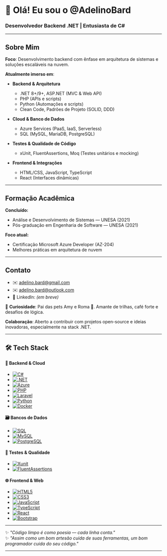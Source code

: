 # 👋 Olá! Eu sou o @AdelinoBard

### Desenvolvedor Backend .NET | Entusiasta de C#

---

## Sobre Mim

**Foco**: Desenvolvimento backend com ênfase em arquitetura de sistemas e soluções escaláveis na nuvem.

**Atualmente imerso em**:

- **Backend & Arquitetura**

  - .NET 8+/9+, ASP.NET (MVC & Web API)
  - PHP (APIs e scripts)
  - Python (Automações e scripts)
  - Clean Code, Padrões de Projeto (SOLID, DDD)

- **Cloud & Banco de Dados**

  - Azure Services (PaaS, IaaS, Serverless)
  - SQL (MySQL, MariaDB, PostgreSQL)

- **Testes & Qualidade de Código**

  - xUnit, FluentAssertions, Moq (Testes unitários e mocking)

- **Frontend & Integrações**

  - HTML/CSS, JavaScript, TypeScript
  - React (Interfaces dinâmicas)

---

## Formação Acadêmica

**Concluído:**

- Análise e Desenvolvimento de Sistemas — UNESA (2021)
- Pós-graduação em Engenharia de Software — UNESA (2021)

**Foco atual:**

- Certificação Microsoft Azure Developer (AZ-204)
- Melhores práticas em arquitetura de nuvem

---

## Contato

- ✉️ [adelino.bard@gmail.com](mailto:adelino.bard@gmail.com)
- ✉️ [adelino.bard@outlook.com](mailto:adelino.bard@outlook.com)
- 🔗 LinkedIn: _(em breve)_

🐾 **Curiosidade**: Pai das pets Amy e Roma 🐶. Amante de trilhas, café forte e desafios de lógica.

**Colaboração**: Aberto a contribuir com projetos open-source e ideias inovadoras, especialmente na stack .NET.

---

## **🛠️ Tech Stack**

#### **📌 Backend & Cloud**

* [![C#](https://img.shields.io/badge/C%23-239120?logo=c-sharp\&logoColor=white)](https://)
* [![.NET](https://img.shields.io/badge/.NET-512BD4?logo=dotnet\&logoColor=white)](https://)
* [![Azure](https://img.shields.io/badge/Azure-0089D6?logo=microsoft-azure\&logoColor=white)](https://)
* [![PHP](https://img.shields.io/badge/PHP-777BB4?logo=php\&logoColor=white)](https://)
* [![Laravel](https://img.shields.io/badge/Laravel-FF2D20?logo=laravel\&logoColor=white)](https://laravel.com)
* [![Python](https://img.shields.io/badge/Python-3776AB?logo=python\&logoColor=white)](https://)
* [![Docker](https://img.shields.io/badge/Docker-2496ED?logo=docker\&logoColor=white)](https://)

#### **🗃️ Bancos de Dados**

* [![SQL](https://img.shields.io/badge/SQL-4479A1?logo=sqlite\&logoColor=white)](https://)
* [![MySQL](https://img.shields.io/badge/MySQL-4479A1?logo=mysql\&logoColor=white)](https://)
* [![PostgreSQL](https://img.shields.io/badge/PostgreSQL-336791?logo=postgresql\&logoColor=white)](https://)

#### **🧪 Testes & Qualidade**

* [![Xunit](https://img.shields.io/badge/Xunit-007ACC?logo=.net\&logoColor=white)](https://)
* [![FluentAssertions](https://img.shields.io/badge/FluentAssertions-512BD4?logo=dotnet\&logoColor=white)](https://)

#### **🌐 Frontend & Web**

* [![HTML5](https://img.shields.io/badge/HTML5-E34F26?logo=html5\&logoColor=white)](https://)
* [![CSS3](https://img.shields.io/badge/CSS3-1572B6?logo=css3\&logoColor=white)](https://)
* [![JavaScript](https://img.shields.io/badge/JavaScript-F7DF1E?logo=javascript\&logoColor=black)](https://)
* [![TypeScript](https://img.shields.io/badge/TypeScript-3178C6?logo=typescript\&logoColor=white)](https://)
* [![React](https://img.shields.io/badge/React-61DAFB?logo=react\&logoColor=black)](https://)
* [![Bootstrap](https://img.shields.io/badge/Bootstrap-7952B3?logo=bootstrap\&logoColor=white)](https://)

---

✨ _"Código limpo é como poesia — cada linha conta."_  
✨ _"Assim como um bom artesão cuida de suas ferramentas, um bom programador cuida do seu código."_

---

